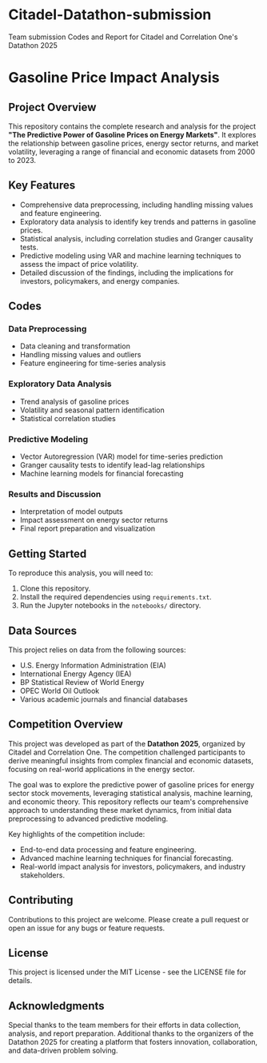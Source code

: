 # Citadel-Datathon-submission
Team submission Codes and Report for Citadel and Correlation One's Datathon 2025

# Gasoline Price Impact Analysis

## Project Overview
This repository contains the complete research and analysis for the project **"The Predictive Power of Gasoline Prices on Energy Markets"**. It explores the relationship between gasoline prices, energy sector returns, and market volatility, leveraging a range of financial and economic datasets from 2000 to 2023.

## Key Features
- Comprehensive data preprocessing, including handling missing values and feature engineering.
- Exploratory data analysis to identify key trends and patterns in gasoline prices.
- Statistical analysis, including correlation studies and Granger causality tests.
- Predictive modeling using VAR and machine learning techniques to assess the impact of price volatility.
- Detailed discussion of the findings, including the implications for investors, policymakers, and energy companies.


## Codes

### Data Preprocessing 
- Data cleaning and transformation
- Handling missing values and outliers
- Feature engineering for time-series analysis

### Exploratory Data Analysis 
- Trend analysis of gasoline prices
- Volatility and seasonal pattern identification
- Statistical correlation studies

### Predictive Modeling 
- Vector Autoregression (VAR) model for time-series prediction
- Granger causality tests to identify lead-lag relationships
- Machine learning models for financial forecasting

### Results and Discussion 
- Interpretation of model outputs
- Impact assessment on energy sector returns
- Final report preparation and visualization

## Getting Started
To reproduce this analysis, you will need to:
1. Clone this repository.
2. Install the required dependencies using `requirements.txt`.
3. Run the Jupyter notebooks in the `notebooks/` directory.

## Data Sources
This project relies on data from the following sources:
- U.S. Energy Information Administration (EIA)
- International Energy Agency (IEA)
- BP Statistical Review of World Energy
- OPEC World Oil Outlook
- Various academic journals and financial databases

## Competition Overview
This project was developed as part of the **Datathon 2025**, organized by Citadel and Correlation One. The competition challenged participants to derive meaningful insights from complex financial and economic datasets, focusing on real-world applications in the energy sector.

The goal was to explore the predictive power of gasoline prices for energy sector stock movements, leveraging statistical analysis, machine learning, and economic theory. This repository reflects our team's comprehensive approach to understanding these market dynamics, from initial data preprocessing to advanced predictive modeling.

Key highlights of the competition include:
- End-to-end data processing and feature engineering.
- Advanced machine learning techniques for financial forecasting.
- Real-world impact analysis for investors, policymakers, and industry stakeholders.

## Contributing
Contributions to this project are welcome. Please create a pull request or open an issue for any bugs or feature requests.

## License
This project is licensed under the MIT License - see the LICENSE file for details.

## Acknowledgments
Special thanks to the team members for their efforts in data collection, analysis, and report preparation. Additional thanks to the organizers of the Datathon 2025 for creating a platform that fosters innovation, collaboration, and data-driven problem solving.


